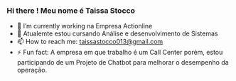 ### Hi there ! Meu nome é Taissa Stocco 

- 🔭 I’m currently working na Empresa Actionline
- 🌱 Atualemte estou cursando Análise e desenvolvimento de Sistemas
- 📫 How to reach me:  taissastocco013@gmail.com
- ⚡ Fun fact: A empresa em que trabalho  é um Call Center porém, estou participando de um Projeto de Chatbot para melhorar o desempenho da operação. 

